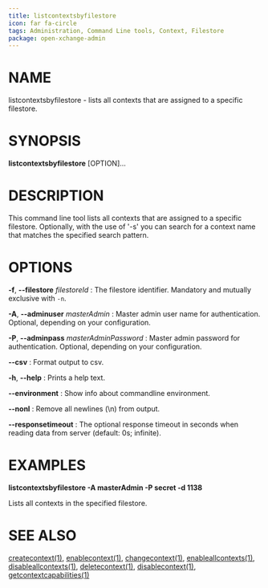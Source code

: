 ```yaml
---
title: listcontextsbyfilestore
icon: far fa-circle
tags: Administration, Command Line tools, Context, Filestore
package: open-xchange-admin
---
```


# NAME

listcontextsbyfilestore - lists all contexts that are assigned to a specific filestore.

# SYNOPSIS

**listcontextsbyfilestore** [OPTION]...

# DESCRIPTION

This command line tool lists all contexts that are assigned to a specific filestore. Optionally, with the use of '-s' you can search for a context name that matches the specified search pattern.

# OPTIONS

**-f**, **--filestore** *filestoreId*
: The filestore identifier. Mandatory and mutually exclusive with `-n`.

**-A**, **--adminuser** *masterAdmin*
: Master admin user name for authentication. Optional, depending on your configuration.

**-P**, **--adminpass** *masterAdminPassword*
: Master admin password for authentication. Optional, depending on your configuration.

**--csv**
: Format output to csv.

**-h**, **--help**
: Prints a help text.

**--environment**
: Show info about commandline environment.

**--nonl**
: Remove all newlines (\\n) from output.

**--responsetimeout**
: The optional response timeout in seconds when reading data from server (default: 0s; infinite).

# EXAMPLES

**listcontextsbyfilestore -A masterAdmin -P secret -d 1138**

Lists all contexts in the specified filestore.

# SEE ALSO

[createcontext(1)](createcontext), [enablecontext(1)](enablecontext), [changecontext(1)](changecontext), [enableallcontexts(1)](enableallcontexts), [disableallcontexts(1)](disableallcontexts), [deletecontext(1)](deletecontext), [disablecontext(1)](disablecontext), [getcontextcapabilities(1)](getcontextcapabilities)

